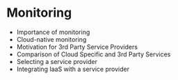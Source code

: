 # Monitoring

* Importance of monitoring
* Cloud-native monitoring
* Motivation for 3rd Party Service Providers
* Comparison of Cloud Specific and 3rd Party Services
* Selecting a service provider
* Integrating IaaS with a service provider



